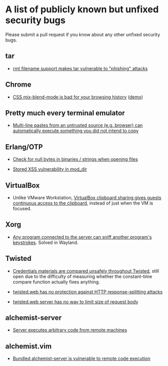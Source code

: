 # A list of publicly known but unfixed security bugs

Please submit a pull request if you know about any other unfixed security bugs.


## tar

* [rmt filename support makes tar vulnerable to "phishing" attacks](https://bugs.debian.org/cgi-bin/bugreport.cgi?bug=290435)


## Chrome

* [CSS mix-blend-mode is bad for your browsing history](https://lcamtuf.blogspot.com/2016/08/css-mix-blend-mode-is-bad-for-keeping.html) ([demo](http://lcamtuf.coredump.cx/whack/))


## Pretty much every terminal emulator

* [Multi-line pastes from an untrusted source (e.g. browser) can automatically execute something you did not intend to copy](https://www.google.com/search?q=terminal+security+paste&ie=utf-8&oe=utf-8)


## Erlang/OTP

* [Check for null bytes in binaries / strings when opening files](https://bugs.erlang.org/browse/ERL-370)

* [Stored XSS vulnerability in mod_dir](https://bugs.erlang.org/browse/ERL-330)


## VirtualBox

* Unlike VMware Workstation, [VirtualBox clipboard sharing gives guests continuous access to the clipboard](https://www.virtualbox.org/ticket/16508), instead of just when the VM is focused.


## Xorg

* [Any program connected to the server can sniff another program's keystrokes](http://theinvisiblethings.blogspot.com/2011/04/linux-security-circus-on-gui-isolation.html]).  Solved in Wayland.


## Twisted

* [Credentials materials are compared unsafely throughout Twisted](http://twistedmatrix.com/trac/ticket/4536), still open due to the difficulty of measuring whether the constant-time compare function actually fixes anything.

* [twisted.web has no protection against HTTP response-splitting attacks](http://twistedmatrix.com/trac/ticket/3770)

* [twisted.web server has no way to limit size of request body](http://twistedmatrix.com/trac/ticket/4898)


## alchemist-server

* [Server executes arbitrary code from remote machines](https://github.com/tonini/alchemist-server/issues/14)


## alchemist.vim

* [Bundled alchemist-server is vulnerable to remote code execution](https://github.com/slashmili/alchemist.vim/issues/85)
